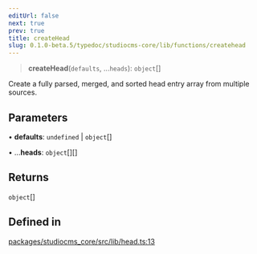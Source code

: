 ```yaml
---
editUrl: false
next: true
prev: true
title: createHead
slug: 0.1.0-beta.5/typedoc/studiocms-core/lib/functions/createhead
---
```


> **createHead**(`defaults`, ...`heads`): `object`\[]

Create a fully parsed, merged, and sorted head entry array from multiple sources.

## Parameters

• **defaults**: `undefined` | `object`\[]

• ...**heads**: `object`\[]\[]

## Returns

`object`\[]

## Defined in

[packages/studiocms\_core/src/lib/head.ts:13](https://github.com/astrolicious/studiocms/tree/main/packages/studiocms_core/src/lib/head.ts#L13)
